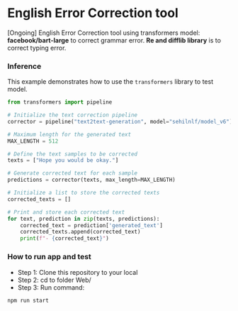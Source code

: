 # English Error Correction tool
[Ongoing]
English Error Correction tool using transformers model: **facebook/bart-large** to correct grammar error. **Re and difflib library** is to correct typing error.


### Inference

This example demonstrates how to use the `transformers` library to test model.

```python
from transformers import pipeline

# Initialize the text correction pipeline
corrector = pipeline("text2text-generation", model="sehilnlf/model_v6")

# Maximum length for the generated text
MAX_LENGTH = 512

# Define the text samples to be corrected
texts = ["Hope you would be okay."]

# Generate corrected text for each sample
predictions = corrector(texts, max_length=MAX_LENGTH)

# Initialize a list to store the corrected texts
corrected_texts = []

# Print and store each corrected text
for text, prediction in zip(texts, predictions):
    corrected_text = prediction['generated_text']
    corrected_texts.append(corrected_text)
    print(f"- {corrected_text}")
```

### How to run app and test
- Step 1: Clone this repository to your local
- Step 2: cd to folder Web/
- Step 3: Run command: 
```javascript
npm run start
```
